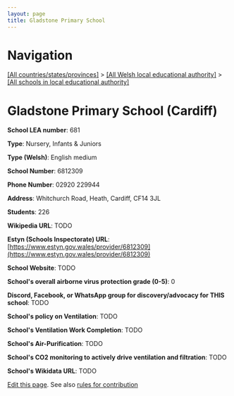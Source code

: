 ```yaml
---
layout: page
title: Gladstone Primary School
---
```

# Navigation

[[All countries/states/provinces]](../../..) > [[All Welsh local educational authority]](../..) > [[All schools in local educational authority]](..)

# Gladstone Primary School (Cardiff)

**School LEA number**: 681

**Type**: Nursery, Infants & Juniors

**Type (Welsh)**: English medium

**School Number**: 6812309

**Phone Number**: 02920 229944

**Address**: Whitchurch Road, Heath, Cardiff, CF14 3JL

**Students**: 226

**Wikipedia URL**: TODO

**Estyn (Schools Inspectorate) URL**: [https://www.estyn.gov.wales/provider/6812309](https://www.estyn.gov.wales/provider/6812309)

**School Website**: TODO

**School's overall airborne virus protection grade (0-5)**: 0

**Discord, Facebook, or WhatsApp group for discovery/advocacy for THIS school**: TODO

**School's policy on Ventilation**: TODO

**School's Ventilation Work Completion**: TODO

**School's Air-Purification**: TODO

**School's CO2 monitoring to actively drive ventilation and filtration**: TODO

**School's Wikidata URL**: TODO




[Edit this page](https://github.com/VentilationProject/Wales/edit/prif/./Cardiff/Gladstone_Primary_School.md). See also [rules for contribution](../../../contribution-rules/)